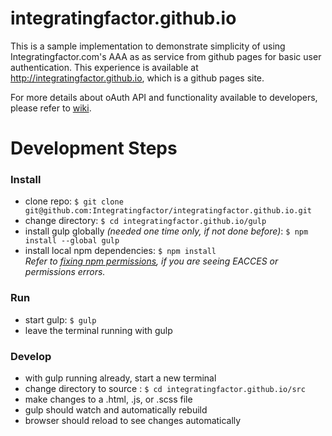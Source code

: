 # integratingfactor.github.io
This is a sample implementation to demonstrate simplicity of using Integratingfactor.com's AAA as as service from github pages for basic user authentication. This experience is available at http://integratingfactor.github.io, which is a github pages site.

For more details about oAuth API and functionality available to developers, please refer to [wiki](https://github.com/Integratingfactor/integratingfactor.github.io/wiki/IDP-API-:-oAuth2).

# Development Steps
### Install
* clone repo: `$ git clone git@github.com:Integratingfactor/integratingfactor.github.io.git`
* change directory: `$ cd integratingfactor.github.io/gulp`
* install gulp globally _(needed one time only, if not done before)_: `$ npm install --global gulp`
* install local npm dependencies: `$ npm install`  
_Refer to [fixing npm permissions](https://docs.npmjs.com/getting-started/fixing-npm-permissions), if you are seeing EACCES or permissions errors._

### Run
* start gulp: `$ gulp`
* leave the terminal running with gulp

### Develop
* with gulp running already, start a new terminal
* change directory to source : `$ cd integratingfactor.github.io/src`
* make changes to a .html, .js, or .scss file
* gulp should watch and automatically rebuild
* browser should reload to see changes automatically
